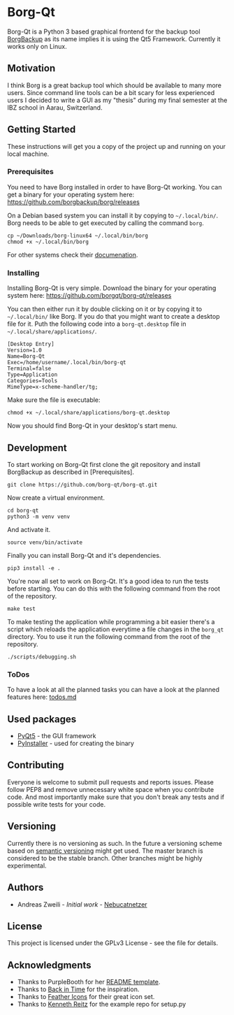 # Borg-Qt

Borg-Qt is a Python 3 based graphical frontend for the backup tool
[BorgBackup](https://github.com/borgbackup/borg) as its name implies it is
using the Qt5 Framework. Currently it works only on Linux.


## Motivation

I think Borg is a great backup tool which should be available to many more
users. Since command line tools can be a bit scary for less experienced users I
decided to write a GUI as my "thesis" during my final semester at
the IBZ school in Aarau, Switzerland.

## Getting Started

These instructions will get you a copy of the project up and running on your
local machine.

### Prerequisites

You need to have Borg installed in order to have Borg-Qt working. You can get a
binary for your operating system here:
https://github.com/borgbackup/borg/releases

On a Debian based system you can install it by copying to `~/.local/bin/`. Borg
needs to be able to get executed by calling the command `borg`.

    cp ~/Downloads/borg-linux64 ~/.local/bin/borg
    chmod +x ~/.local/bin/borg

For other systems check their
[documenation](https://borgbackup.readthedocs.io/en/stable/).

### Installing

Installing Borg-Qt is very simple. Download the binary for your operating
system here: <https://github.com/borgqt/borg-qt/releases>

You can then either run it by double clicking on it or by copying it to
`~/.local/bin/` like Borg. If you do that you might want to create a desktop
file for it. Puth the following code into a `borg-qt.desktop` file in
`~/.local/share/applications/`.

```
[Desktop Entry]
Version=1.0
Name=Borg-Qt
Exec=/home/username/.local/bin/borg-qt
Terminal=false
Type=Application
Categories=Tools
MimeType=x-scheme-handler/tg;
```

Make sure the file is executable:

``` shell
chmod +x ~/.local/share/applications/borg-qt.desktop
```

Now you should find Borg-Qt in your desktop's start menu.

## Development

To start working on Borg-Qt first clone the git repository and install
BorgBackup as described in [Prerequisites].

    git clone https://github.com/borg-qt/borg-qt.git

Now create a virtual environment.

    cd borg-qt
    python3 -m venv venv

And activate it.

    source venv/bin/activate

Finally you can install Borg-Qt and it's dependencies.

    pip3 install -e .

You're now all set to work on Borg-Qt. It's a good idea to run the tests before
starting. You can do this with the following command from the root of the
repository.

    make test

To make testing the application while programming a bit easier there's a script
which reloads the application everytime a file changes in the `borg_qt`
directory. You to use it run the following command from the root of the
repository.

    ./scripts/debugging.sh

### ToDos

To have a look at all the planned tasks you can have a look at the planned
features here: [todos.md](docs/todos.md)

## Used packages

-   [PyQt5](https://pyqt.readthedocs.io/en/latest/) - the GUI framework
-   [PyInstaller](https://pyinstaller.readthedocs.io/en/stable/) - used for
    creating the binary

## Contributing

Everyone is welcome to submit pull requests and reports issues.
Please follow PEP8 and remove unnecessary white space when you contribute code.
And most importantly make sure that you don't break any tests and if possible
write tests for your code.

## Versioning

Currently there is no versioning as such. In the future a versioning scheme
based on [semantic versioning](http://semver.org/) might get used. The master
branch is considered to be the stable branch. Other branches might be highly
experimental.

## Authors

-   Andreas Zweili - *Initial work* -
    [Nebucatnetzer](https://github.com/Nebucatnetzer)

## License

This project is licensed under the GPLv3 License - see the <LICENSE> file
for details.

## Acknowledgments

- Thanks to PurpleBooth for her [README
  template](https://gist.github.com/PurpleBooth/109311bb0361f32d87a2).
- Thanks to [Back in Time](https://github.com/bit-team/backintime) for the
  inspiration.
- Thanks to [Feather Icons](https://github.com/feathericons/feather) for their
  great icon set.
- Thanks to [Kenneth Reitz](https://github.com/kennethreitz/setup.py)  for the
  example repo for setup.py

